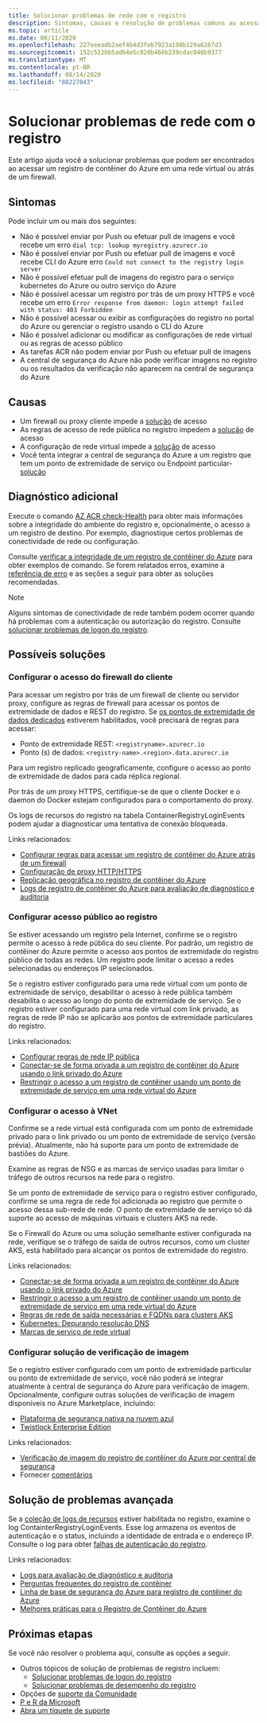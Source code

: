 ```yaml
---
title: Solucionar problemas de rede com o registro
description: Sintomas, causas e resolução de problemas comuns ao acessar um registro de contêiner do Azure em uma rede virtual ou atrás de um firewall
ms.topic: article
ms.date: 08/11/2020
ms.openlocfilehash: 227eeeadb2aef4b4d3feb7923a198b129a6267d3
ms.sourcegitcommit: 152c522bb5ad64e5c020b466b239cdac040b9377
ms.translationtype: MT
ms.contentlocale: pt-BR
ms.lasthandoff: 08/14/2020
ms.locfileid: "88227043"
---
```

# <a name="troubleshoot-network-issues-with-registry"></a>Solucionar problemas de rede com o registro

Este artigo ajuda você a solucionar problemas que podem ser encontrados ao acessar um registro de contêiner do Azure em uma rede virtual ou atrás de um firewall. 

## <a name="symptoms"></a>Sintomas

Pode incluir um ou mais dos seguintes:

* Não é possível enviar por Push ou efetuar pull de imagens e você recebe um erro `dial tcp: lookup myregistry.azurecr.io`
* Não é possível enviar por Push ou efetuar pull de imagens e você recebe CLI do Azure erro `Could not connect to the registry login server`
* Não é possível efetuar pull de imagens do registro para o serviço kubernetes do Azure ou outro serviço do Azure
* Não é possível acessar um registro por trás de um proxy HTTPS e você recebe um erro `Error response from daemon: login attempt failed with status: 403 Forbidden`
* Não é possível acessar ou exibir as configurações do registro no portal do Azure ou gerenciar o registro usando o CLI do Azure
* Não é possível adicionar ou modificar as configurações de rede virtual ou as regras de acesso público
* As tarefas ACR não podem enviar por Push ou efetuar pull de imagens
* A central de segurança do Azure não pode verificar imagens no registro ou os resultados da verificação não aparecem na central de segurança do Azure

## <a name="causes"></a>Causas

* Um firewall ou proxy cliente impede a [solução](#configure-client-firewall-access) de acesso
* As regras de acesso de rede pública no registro impedem a [solução](#configure-public-access-to-registry) de acesso
* A configuração de rede virtual impede a [solução](#configure-vnet-access) de acesso
* Você tenta integrar a central de segurança do Azure a um registro que tem um ponto de extremidade de serviço ou Endpoint particular- [solução](#configure-image-scanning-solution)

## <a name="further-diagnosis"></a>Diagnóstico adicional 

Execute o comando [AZ ACR check-Health](/cli/azure/acr#az-acr-check-health) para obter mais informações sobre a integridade do ambiente do registro e, opcionalmente, o acesso a um registro de destino. Por exemplo, diagnostique certos problemas de conectividade de rede ou configuração. 

Consulte [verificar a integridade de um registro de contêiner do Azure](container-registry-check-health.md) para obter exemplos de comando. Se forem relatados erros, examine a [referência de erro](container-registry-health-error-reference.md) e as seções a seguir para obter as soluções recomendadas.

> [!NOTE]
> Alguns sintomas de conectividade de rede também podem ocorrer quando há problemas com a autenticação ou autorização do registro. Consulte [solucionar problemas de logon do registro](container-registry-troubleshoot-login.md).

## <a name="potential-solutions"></a>Possíveis soluções

### <a name="configure-client-firewall-access"></a>Configurar o acesso do firewall do cliente

Para acessar um registro por trás de um firewall de cliente ou servidor proxy, configure as regras de firewall para acessar os pontos de extremidade de dados e REST do registro. Se [os pontos de extremidade de dados dedicados](container-registry-firewall-access-rules.md#enable-dedicated-data-endpoints) estiverem habilitados, você precisará de regras para acessar:

* Ponto de extremidade REST: `<registryname>.azurecr.io`
* Ponto (s) de dados: `<registry-name>.<region>.data.azurecr.io`

Para um registro replicado geograficamente, configure o acesso ao ponto de extremidade de dados para cada réplica regional.

Por trás de um proxy HTTPS, certifique-se de que o cliente Docker e o daemon do Docker estejam configurados para o comportamento do proxy.

Os logs de recursos do registro na tabela ContainerRegistryLoginEvents podem ajudar a diagnosticar uma tentativa de conexão bloqueada.

Links relacionados:

* [Configurar regras para acessar um registro de contêiner do Azure atrás de um firewall](container-registry-firewall-access-rules.md)
* [Configuração de proxy HTTP/HTTPS](https://docs.docker.com/config/daemon/systemd/#httphttps-proxy)
* [Replicação geográfica no registro de contêiner do Azure](container-registry-geo-replication.md)
* [Logs de registro de contêiner do Azure para avaliação de diagnóstico e auditoria](container-registry-diagnostics-audit-logs.md)

### <a name="configure-public-access-to-registry"></a>Configurar acesso público ao registro

Se estiver acessando um registro pela Internet, confirme se o registro permite o acesso à rede pública do seu cliente. Por padrão, um registro de contêiner do Azure permite o acesso aos pontos de extremidade do registro público de todas as redes. Um registro pode limitar o acesso a redes selecionadas ou endereços IP selecionados. 

Se o registro estiver configurado para uma rede virtual com um ponto de extremidade de serviço, desabilitar o acesso à rede pública também desabilita o acesso ao longo do ponto de extremidade de serviço. Se o registro estiver configurado para uma rede virtual com link privado, as regras de rede IP não se aplicarão aos pontos de extremidade particulares do registro. 

Links relacionados:

* [Configurar regras de rede IP pública](container-registry-access-selected-networks.md)
* [Conectar-se de forma privada a um registro de contêiner do Azure usando o link privado do Azure](container-registry-private-link.md)
* [Restringir o acesso a um registro de contêiner usando um ponto de extremidade de serviço em uma rede virtual do Azure](container-registry-vnet.md)


### <a name="configure-vnet-access"></a>Configurar o acesso à VNet

Confirme se a rede virtual está configurada com um ponto de extremidade privado para o link privado ou um ponto de extremidade de serviço (versão prévia). Atualmente, não há suporte para um ponto de extremidade de bastiões do Azure.

Examine as regras de NSG e as marcas de serviço usadas para limitar o tráfego de outros recursos na rede para o registro. 

Se um ponto de extremidade de serviço para o registro estiver configurado, confirme se uma regra de rede foi adicionada ao registro que permite o acesso dessa sub-rede de rede. O ponto de extremidade de serviço só dá suporte ao acesso de máquinas virtuais e clusters AKS na rede.

Se o Firewall do Azure ou uma solução semelhante estiver configurada na rede, verifique se o tráfego de saída de outros recursos, como um cluster AKS, está habilitado para alcançar os pontos de extremidade do registro.

Links relacionados:

* [Conectar-se de forma privada a um registro de contêiner do Azure usando o link privado do Azure](container-registry-private-link.md)
* [Restringir o acesso a um registro de contêiner usando um ponto de extremidade de serviço em uma rede virtual do Azure](container-registry-vnet.md)
* [Regras de rede de saída necessárias e FQDNs para clusters AKS](../aks/limit-egress-traffic.md#required-outbound-network-rules-and-fqdns-for-aks-clusters)
* [Kubernetes: Depurando resolução DNS](https://kubernetes.io/docs/tasks/administer-cluster/dns-debugging-resolution/)
* [Marcas de serviço de rede virtual](../virtual-network/service-tags-overview.md)

### <a name="configure-image-scanning-solution"></a>Configurar solução de verificação de imagem

Se o registro estiver configurado com um ponto de extremidade particular ou ponto de extremidade de serviço, você não poderá se integrar atualmente à central de segurança do Azure para verificação de imagem. Opcionalmente, configure outras soluções de verificação de imagem disponíveis no Azure Marketplace, incluindo:

* [Plataforma de segurança nativa na nuvem azul](https://azuremarketplace.microsoft.com/marketplace/apps/aqua-security.aqua-security)
* [Twistlock Enterprise Edition](https://azuremarketplace.microsoft.com/marketplace/apps/twistlock.twistlock)

Links relacionados:

* [Verificação de imagem do registro de contêiner do Azure por central de segurança](../security-center/azure-container-registry-integration.md)
* Fornecer [comentários](https://feedback.azure.com/forums/347535-azure-security-center/suggestions/41091577-enable-vulnerability-scanning-for-images-that-are)


## <a name="advanced-troubleshooting"></a>Solução de problemas avançada

Se a [coleção de logs de recursos](container-registry-diagnostics-audit-logs.md) estiver habilitada no registro, examine o log ContainterRegistryLoginEvents. Esse log armazena os eventos de autenticação e o status, incluindo a identidade de entrada e o endereço IP. Consulte o log para obter [falhas de autenticação do registro](container-registry-diagnostics-audit-logs.md#registry-authentication-failures). 

Links relacionados:

* [Logs para avaliação de diagnóstico e auditoria](container-registry-diagnostics-audit-logs.md)
* [Perguntas frequentes do registro de contêiner](container-registry-faq.md)
* [Linha de base de segurança do Azure para registro de contêiner do Azure](security-baseline.md)
* [Melhores práticas para o Registro de Contêiner do Azure](container-registry-best-practices.md)

## <a name="next-steps"></a>Próximas etapas

Se você não resolver o problema aqui, consulte as opções a seguir.

* Outros tópicos de solução de problemas de registro incluem:
  * [Solucionar problemas de logon do registro](container-registry-troubleshoot-login.md) 
  * [Solucionar problemas de desempenho do registro](container-registry-troubleshoot-performance.md)
* Opções de [suporte da Comunidade](https://azure.microsoft.com/support/community/)
* [P e R da Microsoft](https://docs.microsoft.com/answers/products/)
* [Abra um tíquete de suporte](https://azure.microsoft.com/support/create-ticket/)


